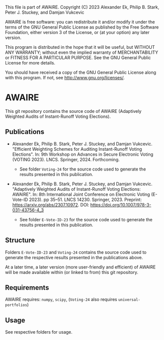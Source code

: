 This file is part of AWAIRE.
Copyright (C) 2023 Alexander Ek, Philip B. Stark, Peter J. Stuckey, and Damjan Vukcevic

AWAIRE is free software: you can redistribute it and/or modify
it under the terms of the GNU General Public License as published by
the Free Software Foundation, either version 3 of the License, or
(at your option) any later version.

This program is distributed in the hope that it will be useful,
but WITHOUT ANY WARRANTY; without even the implied warranty of
MERCHANTABILITY or FITNESS FOR A PARTICULAR PURPOSE.  See the
GNU General Public License for more details.

You should have received a copy of the GNU General Public License
along with this program.  If not, see <http://www.gnu.org/licenses/>.

# AWAIRE

This git repository contains the source code of AWAIRE (Adaptively Weighted Audits of Instant-Runoff Voting Elections).

## Publications

* Alexander Ek, Philip B. Stark, Peter J. Stuckey, and Damjan Vukcevic. "Efficient Weighting Schemes for Auditing Instant-Runoff Voting Elections". In: 9th Workshop on Advances in Secure Electronic Voting (VOTING 2023). LNCS. Springer, 2024. Forthcoming.
  * See folder `Voting-24` for the source code used to generate the results presented in this publication.

* Alexander Ek, Philip B. Stark, Peter J. Stuckey, and Damjan Vukcevic. "Adaptively Weighted Audits of Instant-Runoff Voting Elections: AWAIRE". In: 8th International Joint Conference on Electronic Voting (E-Vote-ID 2023). pp 35–51. LNCS 14230. Springer, 2023. Preprint: https://arxiv.org/abs/2307.10972. DOI: https://doi.org/10.1007/978-3-031-43756-4_3
  * See folder `E-Vote-ID-23` for the source code used to generate the results presented in this publication.

## Structure

Folders `E-Vote-ID-23` and `Voting-24` contains the source code used to generate the respective results presented in the publications above.

At a later time, a later version (more user-friendly and efficient) of AWAIRE will be made available within (or linked to from) this git repository.

## Requirements

AWAIRE requires: `numpy`, `scipy`, (`Voting-24` also requires `universal-portfolios`)

## Usage

See respective folders for usage.
